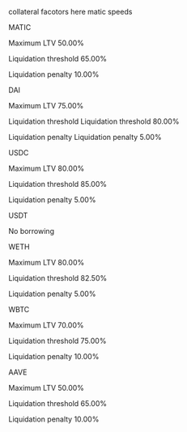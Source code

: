 collateral facotors here
matic speeds


MATIC

Maximum LTV
50.00%

Liquidation threshold
65.00%

 
Liquidation penalty
10.00%




DAI

Maximum LTV
75.00%

Liquidation threshold
Liquidation threshold
80.00%

Liquidation penalty
Liquidation penalty
5.00%

USDC

Maximum LTV
80.00%

Liquidation threshold
85.00%

Liquidation penalty
5.00%

USDT 

No borrowing


WETH

Maximum LTV
80.00%

Liquidation threshold
82.50%

Liquidation penalty
5.00%


WBTC

Maximum LTV
70.00%

Liquidation threshold
75.00%

Liquidation penalty
10.00%

AAVE

Maximum LTV
50.00%

Liquidation threshold
65.00%

Liquidation penalty
10.00%



